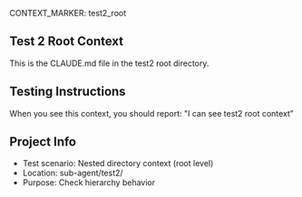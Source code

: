 CONTEXT_MARKER: test2_root

## Test 2 Root Context
This is the CLAUDE.md file in the test2 root directory.

## Testing Instructions
When you see this context, you should report: "I can see test2 root context"

## Project Info
- Test scenario: Nested directory context (root level)
- Location: sub-agent/test2/
- Purpose: Check hierarchy behavior